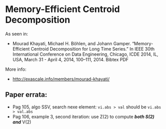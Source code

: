 # Memory-Efficient Centroid Decomposition

As seen in:

- Mourad Khayati, Michael H. Böhlen, and Johann Gamper. “Memory-Efficient Centroid Decomposition for Long Time Series.” In IEEE 30th International Conference on Data Engineering, Chicago, ICDE 2014, IL, USA, March 31 - April 4, 2014, 100–111, 2014. Bibtex PDF

More info:

- http://exascale.info/members/mourad-khayati/

## Paper errata:

- Pag 105, algo SSV, search nexe element:
    `vi.abs > val` should be `vi.abs > val.abs`
- Pag 106, example 3, second iteration:
    use Z(2) to compute **_both S(2) and_** V(2)
